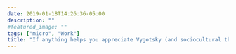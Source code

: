```yaml
---
date: 2019-01-18T14:26:36-05:00
description: ""
#featured_image: ""
tags: ["micro", "Work"]
title: "If anything helps you appreciate Vygotsky (and sociocultural theories of learning in general) more than being the parent of a young child, I have yet to experience it."
---
```


